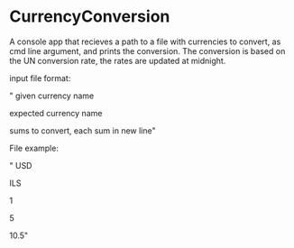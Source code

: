 # CurrencyConversion

A console app that recieves a path to a file with currencies to convert, as cmd line argument, and prints the conversion. 
The conversion is based on the UN conversion rate, the rates are updated at midnight.


input file format:

" given currency name

  expected currency name
  
  sums to convert, each sum in new line"

File example:

" USD

  ILS
  
  1
  
  5
  
  10.5"
  
 
  
